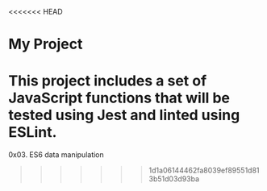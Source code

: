 <<<<<<< HEAD
# My Project

This project includes a set of JavaScript functions that will be tested using Jest and linted using ESLint.
=======
0x03. ES6 data manipulation
>>>>>>> 1d1a06144462fa8039ef89551d813b51d03d93ba
